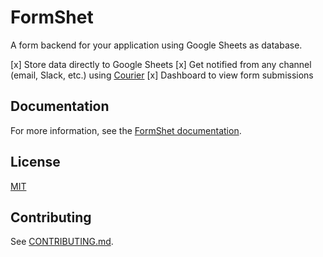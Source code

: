 # FormShet

A form backend for your application using Google Sheets as database. 

[x] Store data directly to Google Sheets
[x] Get notified from any channel (email, Slack, etc.) using [Courier](https://courier.com)
[x] Dashboard to view form submissions

## Documentation

For more information, see the [FormShet documentation](https://docs.fs.n4ze3m.site).

## License

[MIT](LICENSE)

## Contributing

See [CONTRIBUTING.md](CONTRIBUTING.md).
